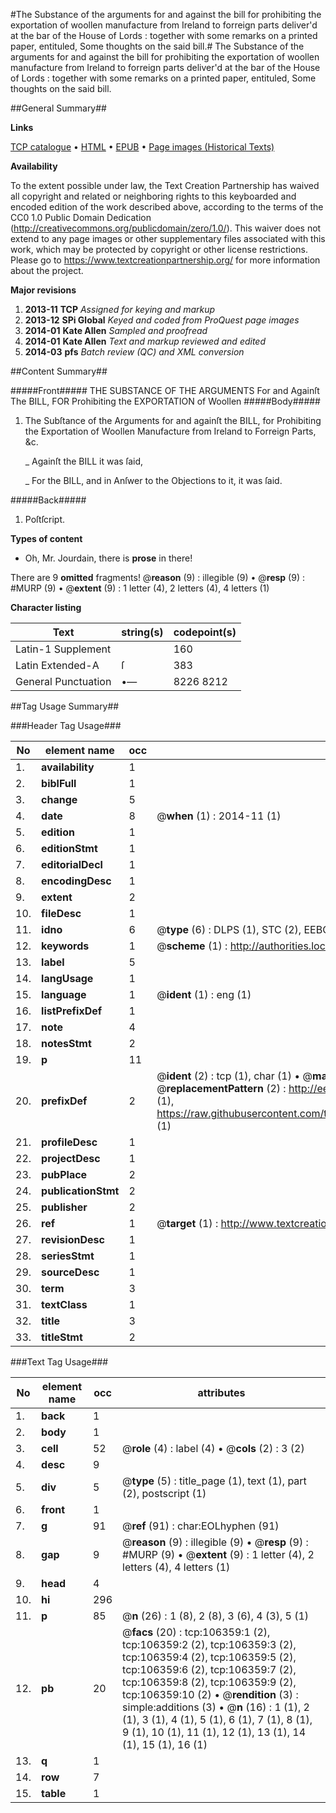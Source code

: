 #The Substance of the arguments for and against the bill for prohibiting the exportation of woollen manufacture from Ireland to forreign parts deliver'd at the bar of the House of Lords : together with some remarks on a printed paper, entituled, Some thoughts on the said bill.#
The Substance of the arguments for and against the bill for prohibiting the exportation of woollen manufacture from Ireland to forreign parts deliver'd at the bar of the House of Lords : together with some remarks on a printed paper, entituled, Some thoughts on the said bill.

##General Summary##

**Links**

[TCP catalogue](http://www.ota.ox.ac.uk/tcp/)  • 
[HTML](http://tei.it.ox.ac.uk/tcp/Texts-HTML/free/A61/A61930.html)  • 
[EPUB](http://tei.it.ox.ac.uk/tcp/Texts-EPUB/free/A61/A61930.epub) • 
[Page images (Historical Texts)](https://historicaltexts.jisc.ac.uk/eebo-17307349e)

**Availability**

To the extent possible under law, the Text Creation Partnership has waived all copyright and related or neighboring rights to this keyboarded and encoded edition of the work described above, according to the terms of the CC0 1.0 Public Domain Dedication (http://creativecommons.org/publicdomain/zero/1.0/). This waiver does not extend to any page images or other supplementary files associated with this work, which may be protected by copyright or other license restrictions. Please go to https://www.textcreationpartnership.org/ for more information about the project.

**Major revisions**

1. __2013-11__ __TCP__ *Assigned for keying and markup*
1. __2013-12__ __SPi Global__ *Keyed and coded from ProQuest page images*
1. __2014-01__ __Kate Allen__ *Sampled and proofread*
1. __2014-01__ __Kate Allen__ *Text and markup reviewed and edited*
1. __2014-03__ __pfs__ *Batch review (QC) and XML conversion*

##Content Summary##

#####Front#####
THE SUBSTANCE OF THE ARGUMENTS For and Againſt The BILL, FOR Prohibiting the EXPORTATION of Woollen 
#####Body#####

1. The Subſtance of the Arguments for and againſt the BILL, for Prohibiting the Exportation of Woollen Manufacture from Ireland to Forreign Parts, &c.

    _ Againſt the BILL it was ſaid,

    _ For the BILL, and in Anſwer to the Objections to it, it was ſaid.

#####Back#####

1. Poſtſcript.

**Types of content**

  * Oh, Mr. Jourdain, there is **prose** in there!

There are 9 **omitted** fragments! 
 @__reason__ (9) : illegible (9)  •  @__resp__ (9) : #MURP (9)  •  @__extent__ (9) : 1 letter (4), 2 letters (4), 4 letters (1)

**Character listing**


|Text|string(s)|codepoint(s)|
|---|---|---|
|Latin-1 Supplement| |160|
|Latin Extended-A|ſ|383|
|General Punctuation|•—|8226 8212|

##Tag Usage Summary##

###Header Tag Usage###

|No|element name|occ|attributes|
|---|---|---|---|
|1.|__availability__|1||
|2.|__biblFull__|1||
|3.|__change__|5||
|4.|__date__|8| @__when__ (1) : 2014-11 (1)|
|5.|__edition__|1||
|6.|__editionStmt__|1||
|7.|__editorialDecl__|1||
|8.|__encodingDesc__|1||
|9.|__extent__|2||
|10.|__fileDesc__|1||
|11.|__idno__|6| @__type__ (6) : DLPS (1), STC (2), EEBO-CITATION (1), OCLC (1), VID (1)|
|12.|__keywords__|1| @__scheme__ (1) : http://authorities.loc.gov/ (1)|
|13.|__label__|5||
|14.|__langUsage__|1||
|15.|__language__|1| @__ident__ (1) : eng (1)|
|16.|__listPrefixDef__|1||
|17.|__note__|4||
|18.|__notesStmt__|2||
|19.|__p__|11||
|20.|__prefixDef__|2| @__ident__ (2) : tcp (1), char (1)  •  @__matchPattern__ (2) : ([0-9\-]+):([0-9IVX]+) (1), (.+) (1)  •  @__replacementPattern__ (2) : http://eebo.chadwyck.com/downloadtiff?vid=$1&page=$2 (1), https://raw.githubusercontent.com/textcreationpartnership/Texts/master/tcpchars.xml#$1 (1)|
|21.|__profileDesc__|1||
|22.|__projectDesc__|1||
|23.|__pubPlace__|2||
|24.|__publicationStmt__|2||
|25.|__publisher__|2||
|26.|__ref__|1| @__target__ (1) : http://www.textcreationpartnership.org/docs/. (1)|
|27.|__revisionDesc__|1||
|28.|__seriesStmt__|1||
|29.|__sourceDesc__|1||
|30.|__term__|3||
|31.|__textClass__|1||
|32.|__title__|3||
|33.|__titleStmt__|2||


###Text Tag Usage###

|No|element name|occ|attributes|
|---|---|---|---|
|1.|__back__|1||
|2.|__body__|1||
|3.|__cell__|52| @__role__ (4) : label (4)  •  @__cols__ (2) : 3 (2)|
|4.|__desc__|9||
|5.|__div__|5| @__type__ (5) : title_page (1), text (1), part (2), postscript (1)|
|6.|__front__|1||
|7.|__g__|91| @__ref__ (91) : char:EOLhyphen (91)|
|8.|__gap__|9| @__reason__ (9) : illegible (9)  •  @__resp__ (9) : #MURP (9)  •  @__extent__ (9) : 1 letter (4), 2 letters (4), 4 letters (1)|
|9.|__head__|4||
|10.|__hi__|296||
|11.|__p__|85| @__n__ (26) : 1 (8), 2 (8), 3 (6), 4 (3), 5 (1)|
|12.|__pb__|20| @__facs__ (20) : tcp:106359:1 (2), tcp:106359:2 (2), tcp:106359:3 (2), tcp:106359:4 (2), tcp:106359:5 (2), tcp:106359:6 (2), tcp:106359:7 (2), tcp:106359:8 (2), tcp:106359:9 (2), tcp:106359:10 (2)  •  @__rendition__ (3) : simple:additions (3)  •  @__n__ (16) : 1 (1), 2 (1), 3 (1), 4 (1), 5 (1), 6 (1), 7 (1), 8 (1), 9 (1), 10 (1), 11 (1), 12 (1), 13 (1), 14 (1), 15 (1), 16 (1)|
|13.|__q__|1||
|14.|__row__|7||
|15.|__table__|1||

